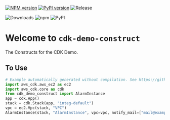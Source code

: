 [![NPM version](https://badge.fury.io/js/cdk-demo-construct.svg)](https://badge.fury.io/js/cdk-demo-construct)
[![PyPI version](https://badge.fury.io/py/cdk-demo-construct.svg)](https://badge.fury.io/py/cdk-demo-construct)
![Release](https://github.com/neilkuan/cdk-demo-construct/workflows/Release/badge.svg)

![Downloads](https://img.shields.io/badge/-DOWNLOADS:-brightgreen?color=gray)
![npm](https://img.shields.io/npm/dt/cdk-demo-construct?label=npm&color=orange)
![PyPI](https://img.shields.io/pypi/dm/cdk-demo-construct?label=pypi&color=blue)

# Welcome to `cdk-demo-construct`

The Constructs for the CDK Demo.

## To Use

```python
# Example automatically generated without compilation. See https://github.com/aws/jsii/issues/826
import aws_cdk.aws_ec2 as ec2
import aws_cdk.core as cdk
from cdk_demo_construct import AlarmInstance
app = cdk.App()
stack = cdk.Stack(app, "integ-default")
vpc = ec2.Vpc(stack, "VPC")
AlarmInstance(stack, "AlarmInstance", vpc=vpc, notify_mail=["mail@example.com"])
```
